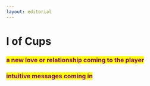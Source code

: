 ```yaml
---
layout: editorial
---
```


# I of Cups



### <mark style="color:purple;"></mark>

### <mark style="color:purple;">a new love or relationship coming to the player</mark>

### <mark style="color:purple;">intuitive messages coming in</mark>

<mark style="color:purple;"></mark>

<mark style="color:purple;"></mark>

<mark style="color:purple;"></mark>
